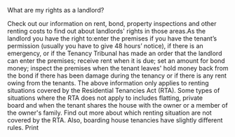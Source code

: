 What are my rights as a landlord?

Check out our information on rent, bond, property inspections and other renting costs to find out about landlords' rights in those areas.As the landlord you have the right to:enter the premises if you have the tenant’s permission (usually you have to give 48 hours’ notice), if there is an emergency, or if the Tenancy Tribunal has made an order that the landlord can enter the premises;
receive rent when it is due;
set an amount for bond money;
inspect the premises when the tenant leaves'
hold money back from the bond if there has been damage during the tenancy or if there is any rent owing from the tenants.
The above information only applies to renting situations covered by the Residential Tenancies Act (RTA). Some types of situations where the RTA does not apply to includes flatting, private board and when the tenant shares the house with the owner or a member of the owner's family. Find out more about which renting situation are not covered by the RTA. Also, boarding house tenancies have slightly different rules.  Print 